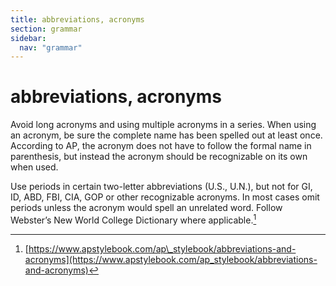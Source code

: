 ```yaml
---
title: abbreviations, acronyms
section: grammar
sidebar:
  nav: "grammar"
---
```

# abbreviations, acronyms

Avoid long acronyms and using multiple acronyms in a series. When using an acronym, be sure the complete name has been spelled out at least once. According to AP, the acronym does not have to follow the formal name in parenthesis, but instead the acronym should be recognizable on its own when used.

Use periods in certain two-letter abbreviations (U.S., U.N.), but not for GI, ID, ABD, FBI, CIA, GOP or other recognizable acronyms. In most cases omit periods unless the acronym would spell an unrelated word. Follow Webster’s New World College Dictionary where applicable.[^3]

[^3]: [https://www.apstylebook.com/ap\_stylebook/abbreviations-and-acronyms](https://www.apstylebook.com/ap_stylebook/abbreviations-and-acronyms)